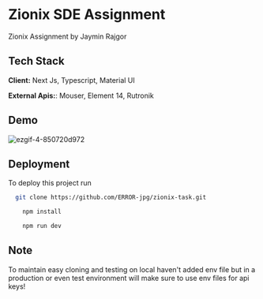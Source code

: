 
# Zionix SDE Assignment

Zionix Assignment by Jaymin Rajgor



## Tech Stack

**Client:** Next Js, Typescript, Material UI

**External Apis:**: Mouser, Element 14, Rutronik

## Demo
![ezgif-4-850720d972](https://github.com/user-attachments/assets/66bf39c8-4f04-4f57-8280-9045d8b89fe1)


## Deployment

To deploy this project run

```bash
  git clone https://github.com/ERROR-jpg/zionix-task.git
```

```bash
    npm install
```
```bash
    npm run dev
```

## Note
To maintain easy cloning and testing on local haven't added env file but in a production or even test environment will make sure to use env files for api keys! 

